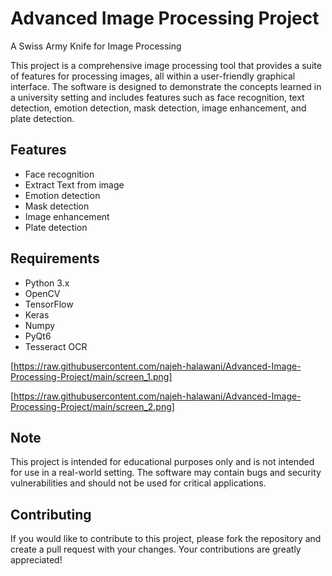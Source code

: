 # Advanced Image Processing Project
A Swiss Army Knife for Image Processing

This project is a comprehensive image processing tool that provides a suite of features for processing images, all within a user-friendly graphical interface. The software is designed to demonstrate the concepts learned in a university setting and includes features such as face recognition, text detection, emotion detection, mask detection, image enhancement, and plate detection.

## Features
* Face recognition
* Extract Text from image
* Emotion detection
* Mask detection
* Image enhancement
* Plate detection

## Requirements
* Python 3.x
* OpenCV
* TensorFlow
* Keras
* Numpy
* PyQt6
* Tesseract OCR

[https://raw.githubusercontent.com/najeh-halawani/Advanced-Image-Processing-Project/main/screen_1.png]

[https://raw.githubusercontent.com/najeh-halawani/Advanced-Image-Processing-Project/main/screen_2.png]

## Note
This project is intended for educational purposes only and is not intended for use in a real-world setting. The software may contain bugs and security vulnerabilities and should not be used for critical applications.

## Contributing
If you would like to contribute to this project, please fork the repository and create a pull request with your changes. Your contributions are greatly appreciated!
